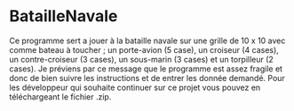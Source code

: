 # BatailleNavale

Ce programme sert a jouer à la bataille navale sur une grille de 10 x 10 avec comme bateau à toucher ; un porte-avion (5 case), un croiseur (4 cases), un contre-croiseur (3 cases), un sous-marin (3 cases) et un torpilleur (2 cases). Je préviens par ce message que le programme est assez fragile et donc de bien suivre les instructions et de entrer les donnée demandé. Pour les développeur qui souhaite continuer sur ce projet vous pouvez en téléchargeant le fichier .zip.